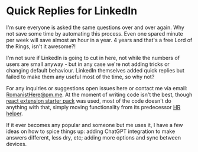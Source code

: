 # Quick Replies for LinkedIn

I'm sure everyone is asked the same questions over and over again. Why not save some time by automating this process. Even one spared minute per week will save almost an hour in a year. 4 years and that's a free Lord of the Rings, isn't it awesome?!

I'm not sure if LinkedIn is going to cut in here, not while the numbers of users are small anyway - but in any case we're not adding tricks or changing default behaviour. LinkedIn themselves added quick replies but failed to make them any useful most of the time, so why not?

For any inquiries or suggestions open issues here or contact me via email: [RomanistHere@pm.me](mailto:RomanistHere@pm.me). At the moment of writing code isn't the best, though [react extension starter pack](https://github.com/lxieyang/chrome-extension-boilerplate-react) was used, most of the code doesn't do anything with that, simply moving functionality from its predecessor [HR helper](https://github.com/RomanistHere/HR-Helper).

If it ever becomes any popular and someone but me uses it, I have a few ideas on how to spice things up: adding ChatGPT integration to make answers different, less dry, etc; adding more options and sync between devices.